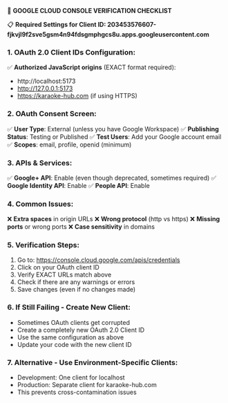 🔧 **GOOGLE CLOUD CONSOLE VERIFICATION CHECKLIST**

📋 **Required Settings for Client ID: 203453576607-fjkvjl9f2sve5gsm4n94fdsgmphgcs8u.apps.googleusercontent.com**

### 1. OAuth 2.0 Client IDs Configuration:

✅ **Authorized JavaScript origins** (EXACT format required):

- http://localhost:5173
- http://127.0.0.1:5173
- https://karaoke-hub.com (if using HTTPS)

### 2. OAuth Consent Screen:

✅ **User Type**: External (unless you have Google Workspace)
✅ **Publishing Status**: Testing or Published
✅ **Test Users**: Add your Google account email
✅ **Scopes**: email, profile, openid (minimum)

### 3. APIs & Services:

✅ **Google+ API**: Enable (even though deprecated, sometimes required)
✅ **Google Identity API**: Enable
✅ **People API**: Enable

### 4. Common Issues:

❌ **Extra spaces** in origin URLs
❌ **Wrong protocol** (http vs https)
❌ **Missing ports** or wrong ports
❌ **Case sensitivity** in domains

### 5. Verification Steps:

1. Go to: https://console.cloud.google.com/apis/credentials
2. Click on your OAuth client ID
3. Verify EXACT URLs match above
4. Check if there are any warnings or errors
5. Save changes (even if no changes made)

### 6. If Still Failing - Create New Client:

- Sometimes OAuth clients get corrupted
- Create a completely new OAuth 2.0 Client ID
- Use the same configuration as above
- Update your code with the new client ID

### 7. Alternative - Use Environment-Specific Clients:

- Development: One client for localhost
- Production: Separate client for karaoke-hub.com
- This prevents cross-contamination issues
